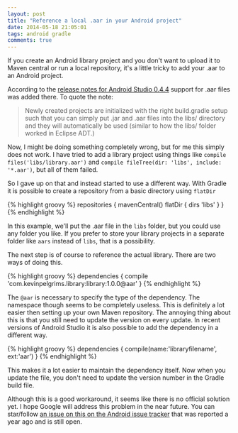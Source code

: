 ```yaml
---
layout: post
title: "Reference a local .aar in your Android project"
date: 2014-05-18 21:05:01
tags: android gradle
comments: true
---
```

If you create an Android library project and you don't want to upload it to Maven central or run a local repository, it's a little tricky to add your .aar to an Android project.

According to the [release notes for Android Studio 0.4.4](http://tools.android.com/recent/androidstudio044released) support for .aar files was added there. To quote the note:
> Newly created projects are initialized with the right build.gradle setup such that you can simply put .jar and .aar files into the libs/ directory and they will automatically be used (similar to how the libs/ folder worked in Eclipse ADT.)

Now, I might be doing something completely wrong, but for me this simply does not work. I have tried to add a library project using things like `compile files('libs/library.aar')` and `compile fileTree(dir: 'libs', include: '*.aar')`, but all of them failed.

So I gave up on that and instead started to use a different way. With Gradle it is possible to create a repository from a basic directory using `flatDir`

{% highlight groovy %}
repositories {
    mavenCentral()
    flatDir {
        dirs 'libs'
    }
}
{% endhighlight %}

In this example, we'll put the .aar file in the `libs` folder, but you could use any folder you like. If you prefer to store your library projects in a separate folder like `aars` instead of `libs`, that is a possibility.

The next step is of course to reference the actual library. There are two ways of doing this.

{% highlight groovy %}
dependencies {
   compile 'com.kevinpelgrims.library:library:1.0.0@aar'
}
{% endhighlight %}

The `@aar` is necessary to specify the type of the dependency. The namespace though seems to be completely useless. This is definitely a lot easier then setting up your own Maven repository. The annoying thing about this is that you still need to update the version on every update. In recent versions of Android Studio it is also possible to add the dependency in a different way.

{% highlight groovy %}
dependencies {
    compile(name:'libraryfilename', ext:'aar')
}
{% endhighlight %}

This makes it a lot easier to maintain the dependency itself. Now when you update the file, you don't need to update the version number in the Gradle build file.

Although this is a good workaround, it seems like there is no official solution yet. I hope Google will address this problem in the near future. You can star/follow [an issue on this on the Android issue tracker](https://code.google.com/p/android/issues/detail?id=55863) that was reported a year ago and is still open.
